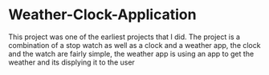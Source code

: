 # Weather-Clock-Application
This project was one of the earliest projects that I did.
The project is a combination of a stop watch as well as a clock and a weather app, the clock and the watch are fairly simple, the weather app is using an app to get the weather 
and its displying it to the user
